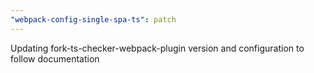 ```yaml
---
"webpack-config-single-spa-ts": patch
---
```


Updating fork-ts-checker-webpack-plugin version and configuration to follow documentation
